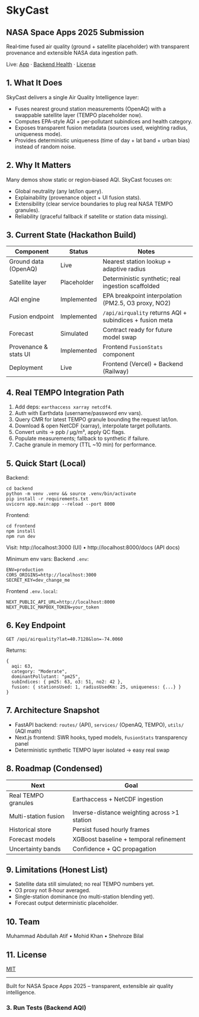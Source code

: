 # SkyCast

## NASA Space Apps 2025 Submission
Real‑time fused air quality (ground + satellite placeholder) with transparent provenance and extensible NASA data ingestion path.

Live: [App](https://nasaspacelahore.vercel.app) · [Backend Health](https://nasa.up.railway.app/health) · [License](LICENSE)


## 1. What It Does
SkyCast delivers a single Air Quality Intelligence layer:
- Fuses nearest ground station measurements (OpenAQ) with a swappable satellite layer (TEMPO placeholder now).
- Computes EPA‑style AQI + per‑pollutant subindices and health category.
- Exposes transparent fusion metadata (sources used, weighting radius, uniqueness mode).
- Provides deterministic uniqueness (time of day + lat band + urban bias) instead of random noise.

## 2. Why It Matters
Many demos show static or region‑biased AQI. SkyCast focuses on:
- Global neutrality (any lat/lon query).
- Explainability (provenance object + UI fusion stats).
- Extensibility (clear service boundaries to plug real NASA TEMPO granules).
- Reliability (graceful fallback if satellite or station data missing).

## 3. Current State (Hackathon Build)

| Component | Status | Notes |
|----------|--------|-------|
| Ground data (OpenAQ) | Live | Nearest station lookup + adaptive radius |
| Satellite layer | Placeholder | Deterministic synthetic; real ingestion scaffolded |
| AQI engine | Implemented | EPA breakpoint interpolation (PM2.5, O3 proxy, NO2) |
| Fusion endpoint | Implemented | `/api/airquality` returns AQI + subindices + fusion meta |
| Forecast | Simulated | Contract ready for future model swap |
| Provenance & stats UI | Implemented | Frontend `FusionStats` component |
| Deployment | Live | Frontend (Vercel) + Backend (Railway) |

## 4. Real TEMPO Integration Path
1. Add deps: `earthaccess xarray netcdf4`.
2. Auth with Earthdata (username/password env vars).
3. Query CMR for latest TEMPO granule bounding the request lat/lon.
4. Download & open NetCDF (xarray), interpolate target pollutants.
5. Convert units -> ppb / µg/m³, apply QC flags.
6. Populate measurements; fallback to synthetic if failure.
7. Cache granule in memory (TTL ~10 min) for performance.

## 5. Quick Start (Local)
Backend:
```
cd backend
python -m venv .venv && source .venv/bin/activate
pip install -r requirements.txt
uvicorn app.main:app --reload --port 8000
```
Frontend:
```
cd frontend
npm install
npm run dev
```
Visit: http://localhost:3000 (UI) • http://localhost:8000/docs (API docs)

Minimum env vars:
Backend `.env`:
```
ENV=production
CORS_ORIGINS=http://localhost:3000
SECRET_KEY=dev_change_me
```
Frontend `.env.local`:
```
NEXT_PUBLIC_API_URL=http://localhost:8000
NEXT_PUBLIC_MAPBOX_TOKEN=your_token
```

## 6. Key Endpoint
```
GET /api/airquality?lat=40.7128&lon=-74.0060
```
Returns:
```
{
  aqi: 63,
  category: "Moderate",
  dominantPollutant: "pm25",
  subIndices: { pm25: 63, o3: 51, no2: 42 },
  fusion: { stationsUsed: 1, radiusUsedKm: 25, uniqueness: {...} }
}
```

## 7. Architecture Snapshot
- FastAPI backend: `routes/` (API), `services/` (OpenAQ, TEMPO), `utils/` (AQI math)
- Next.js frontend: SWR hooks, typed models, `FusionStats` transparency panel
- Deterministic synthetic TEMPO layer isolated → easy real swap

## 8. Roadmap (Condensed)

| Next | Goal |
|------|------|
| Real TEMPO granules | Earthaccess + NetCDF ingestion |
| Multi-station fusion | Inverse-distance weighting across >1 station |
| Historical store | Persist fused hourly frames |
| Forecast models | XGBoost baseline + temporal refinement |
| Uncertainty bands | Confidence + QC propagation |

## 9. Limitations (Honest List)
- Satellite data still simulated; no real TEMPO numbers yet.
- O3 proxy not 8‑hour averaged.
- Single-station dominance (no multi-station blending yet).
- Forecast output deterministic placeholder.

## 10. Team
Muhammad Abdullah Atif • Mohid Khan • Shehroze Bilal

## 11. License
[MIT](LICENSE)

---
Built for NASA Space Apps 2025 – transparent, extensible air quality intelligence.
### 3. Run Tests (Backend AQI)
